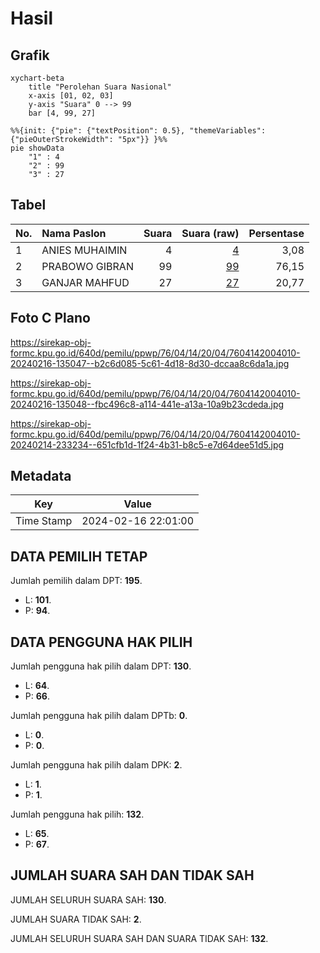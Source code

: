 # Hasil

## Grafik

```mermaid
xychart-beta
    title "Perolehan Suara Nasional"
    x-axis [01, 02, 03]
    y-axis "Suara" 0 --> 99
    bar [4, 99, 27]
```

```mermaid
%%{init: {"pie": {"textPosition": 0.5}, "themeVariables": {"pieOuterStrokeWidth": "5px"}} }%%
pie showData
    "1" : 4
    "2" : 99
    "3" : 27
```

## Tabel

| No. | Nama Paslon    | Suara | Suara (raw) | Persentase |
|:--- |:-------------- | -----:| -----------:| ----------:|
| 1   | ANIES MUHAIMIN | 4     | [4][p-1]    | 3,08       |
| 2   | PRABOWO GIBRAN | 99    | [99][p-2]   | 76,15      |
| 3   | GANJAR MAHFUD  | 27    | [27][p-3]   | 20,77      |


[p-1]: https://github.com/gigit-pemilu/pemilu-2024/blob/main/pilpres/hitung-suara/sub/76-sulawesi-barat/sub/04-polewali-mandar/sub/14-matakali/sub/2004-pasiang/sub/010-tps/sub/paslon-1.txt
[p-2]: https://github.com/gigit-pemilu/pemilu-2024/blob/main/pilpres/hitung-suara/sub/76-sulawesi-barat/sub/04-polewali-mandar/sub/14-matakali/sub/2004-pasiang/sub/010-tps/sub/paslon-2.txt
[p-3]: https://github.com/gigit-pemilu/pemilu-2024/blob/main/pilpres/hitung-suara/sub/76-sulawesi-barat/sub/04-polewali-mandar/sub/14-matakali/sub/2004-pasiang/sub/010-tps/sub/paslon-3.txt

## Foto C Plano

https://sirekap-obj-formc.kpu.go.id/640d/pemilu/ppwp/76/04/14/20/04/7604142004010-20240216-135047--b2c6d085-5c61-4d18-8d30-dccaa8c6da1a.jpg

https://sirekap-obj-formc.kpu.go.id/640d/pemilu/ppwp/76/04/14/20/04/7604142004010-20240216-135048--fbc496c8-a114-441e-a13a-10a9b23cdeda.jpg

https://sirekap-obj-formc.kpu.go.id/640d/pemilu/ppwp/76/04/14/20/04/7604142004010-20240214-233234--651cfb1d-1f24-4b31-b8c5-e7d64dee51d5.jpg


## Metadata

| Key        | Value               |
| ---------- | ------------------- |
| Time Stamp | 2024-02-16 22:01:00 |


## DATA PEMILIH TETAP

Jumlah pemilih dalam DPT: **195**.
 * L: **101**.
 * P: **94**.

## DATA PENGGUNA HAK PILIH

Jumlah pengguna hak pilih dalam DPT: **130**.
 * L: **64**.
 * P: **66**.

Jumlah pengguna hak pilih dalam DPTb: **0**.
 * L: **0**.
 * P: **0**.

Jumlah pengguna hak pilih dalam DPK: **2**.
 * L: **1**.
 * P: **1**.

Jumlah pengguna hak pilih: **132**.
 * L: **65**.
 * P: **67**.

## JUMLAH SUARA SAH DAN TIDAK SAH

JUMLAH SELURUH SUARA SAH: **130**.

JUMLAH SUARA TIDAK SAH: **2**.

JUMLAH SELURUH SUARA SAH DAN SUARA TIDAK SAH: **132**.



